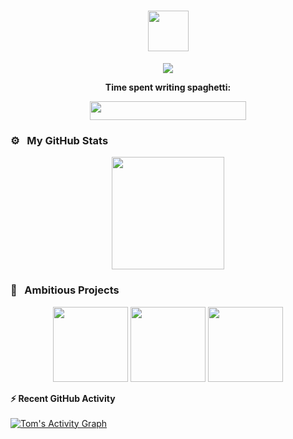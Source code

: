 <h1 align="center"><img src="https://media.giphy.com/media/TEnXkcsHrP4YedChhA/giphy.gif" width="65"></h1>
<p align="center">
  <img src="https://readme-typing-svg.herokuapp.com?&pause=1500&lines=Hi+there!+I'm+Tom+:)+If+you're+new+here%2C+welcome!!;I'm+an+undergrad+student+at+Oregon+State+University;Full+Stack+%20|%20Scripting%20|%20Math%20;Always%20having%20fun%20:)&center=true&width=650&height=70"></a>
</p>

<!--
**nyumat/nyumat** is a ✨ _special_ ✨ repository because its `README.md` (this file) appears on your GitHub profile.

Here are some ideas to get you started:

- 🔭 I’m currently working on ...
- 🌱 I’m currently learning ...
- 👯 I’m looking to collaborate on ...
- 🤔 I’m looking for help with ...
- 💬 Ask me about ...
- 📫 How to reach me: ...
- 😄 Pronouns: ...
- ⚡ Fun fact: ...
-->


<p align="center">
  <b>Time spent writing spaghetti: </b>
  </p>
<p align="center">
<a href="https://wakatime.com/@939cb8ba-6e9f-4bec-988e-0c7c39845513"><img src="https://wakatime.com/badge/user/939cb8ba-6e9f-4bec-988e-0c7c39845513.svg"width="250" height="30"/></a>
</p>



### ⚙️ &nbsp; My GitHub Stats


<p align="center">
<a href="https://github.com/nyumat">
<!--   <img height="180em" src="https://github-readme-stats-eight-theta.vercel.app/api?username=nyumat&show_icons=true&theme=algolia&include_all_commits=true&count_private=true"/> -->
  <img height="180em" src="https://streak-stats.demolab.com?user=nyumat&theme=algolia&hide_border=false"/>
</a>
</p>

### 💫 &nbsp; Ambitious Projects

<p align="center">
  <img height="120em" src="https://github-readme-stats.vercel.app/api/pin/?username=nyumat&repo=NyumatFlix&show_owner=true&theme=algolia"/>
    <img height="120em" src="https://github-readme-stats.vercel.app/api/pin/?username=nyumat&repo=The-TikTok-Bot&show_owner=true&theme=algolia"/>
      <img height="120em" src="https://github-readme-stats.vercel.app/api/pin/?username=MovieMatchMaker&repo=MovieMatchMaker&show_owner=true&theme=algolia"/>
  </p>


<summary><b>⚡ Recent GitHub Activity</b></summary>
  <br/>
   <a href="https://github.com/azizovrafael"><img alt="Tom's Activity Graph" src="https://activity-graph.herokuapp.com/graph?username=nyumat&custom_title=Nyumat's%20Contribution%20Graph&theme=react-dark" /></a>
  <br/>
  
